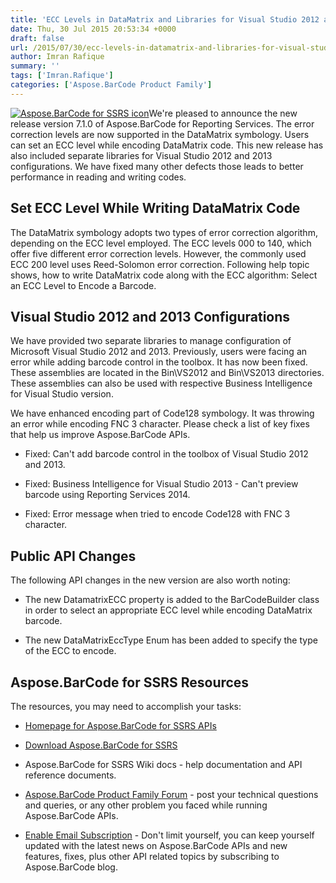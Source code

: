 ```yaml
---
title: 'ECC Levels in DataMatrix and Libraries for Visual Studio 2012 and 2013 using Aspose.BarCode for Reporting Services 7.1.0'
date: Thu, 30 Jul 2015 20:53:34 +0000
draft: false
url: /2015/07/30/ecc-levels-in-datamatrix-and-libraries-for-visual-studio-2012-and-2013-using-aspose.barcode-for-reporting-services-7.1.0/
author: Imran Rafique
summary: ''
tags: ['Imran.Rafique']
categories: ['Aspose.BarCode Product Family']
---
```


[![Aspose.BarCode for SSRS icon][1]](https://blog.aspose.com/wp-content/uploads/sites/2/2013/08/aspose-BarCode-for-SSRS-e1377591419756.png)We're pleased to announce the new release version 7.1.0 of Aspose.BarCode for Reporting Services. The error correction levels are now supported in the DataMatrix symbology. Users can set an ECC level while encoding DataMatrix code. This new release has also included separate libraries for Visual Studio 2012 and 2013 configurations. We have fixed many other defects those leads to better performance in reading and writing codes.

## Set ECC Level While Writing DataMatrix Code

The DataMatrix symbology adopts two types of error correction algorithm, depending on the ECC level employed. The ECC levels 000 to 140, which offer five different error correction levels. However, the commonly used ECC 200 level uses Reed-Solomon error correction. Following help topic shows, how to write DataMatrix code along with the ECC algorithm: Select an ECC Level to Encode a Barcode.

## Visual Studio 2012 and 2013 Configurations

We have provided two separate libraries to manage configuration of Microsoft Visual Studio 2012 and 2013. Previously, users were facing an error while adding barcode control in the toolbox. It has now been fixed. These assemblies are located in the Bin\\VS2012 and Bin\\VS2013 directories. These assemblies can also be used with respective Business Intelligence for Visual Studio version.

We have enhanced encoding part of Code128 symbology. It was throwing an error while encoding FNC 3 character. Please check a list of key fixes that help us improve Aspose.BarCode APIs.

*   Fixed: Can't add barcode control in the toolbox of Visual Studio 2012 and 2013.
    
*   Fixed: Business Intelligence for Visual Studio 2013 - Can't preview barcode using Reporting Services 2014.
    
*   Fixed: Error message when tried to encode Code128 with FNC 3 character.
    

## Public API Changes

The following API changes in the new version are also worth noting:

*   The new DatamatrixECC property is added to the BarCodeBuilder class in order to select an appropriate ECC level while encoding DataMatrix barcode.
    
*   The new DataMatrixEccType Enum has been added to specify the type of the ECC to encode.
    

## Aspose.BarCode for SSRS Resources

The resources, you may need to accomplish your tasks:

*   [Homepage for Aspose.BarCode for SSRS APIs][2]
    
*   [Download Aspose.BarCode for SSRS][3]
    
*   Aspose.BarCode for SSRS Wiki docs - help documentation and API reference documents.
    
*   [Aspose.BarCode Product Family Forum][4] - post your technical questions and queries, or any other problem you faced while running Aspose.BarCode APIs.
    
*   [Enable Email Subscription][5] - Don't limit yourself, you can keep yourself updated with the latest news on Aspose.BarCode APIs and new features, fixes, plus other API related topics by subscribing to Aspose.BarCode blog.




[1]: https://blog.aspose.com/wp-content/uploads/sites/2/2013/08/aspose-BarCode-for-SSRS-e1377591419756.png "Aspose.BarCode for SSRS icon"
[2]: https://products.aspose.com/barcode
[3]: http://www.aspose.com/community/files/52/ssrs-rendering-extensions/aspose.barcode-for-reporting-services/default.aspx
[4]: http://www.aspose.com/community/forums/aspose.barcode-product-family/193/showforum.aspx
[5]: https://blog.aspose.com/




